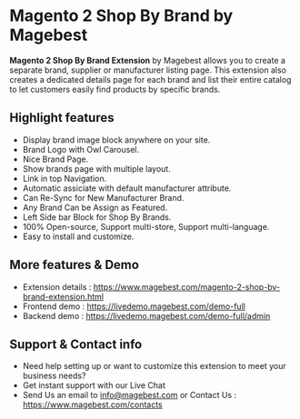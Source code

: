 # Magento 2 Shop By Brand by Magebest

**Magento 2 Shop By Brand Extension** by Magebest allows you to create a separate brand, supplier or manufacturer listing page. This extension also creates a dedicated details page for each brand and list their entire catalog to let customers easily find products by specific brands.

## Highlight features

- Display brand image block anywhere on your site.
- Brand Logo with Owl Carousel.
- Nice Brand Page.
- Show brands page with multiple layout.
- Link in top Navigation.
- Automatic assiciate with default manufacturer attribute.
- Can Re-Sync for New Manufacturer Brand.
- Any Brand Can be Assign as Featured.
- Left Side bar Block for Shop By Brands.
- 100% Open-source, Support multi-store, Support multi-language.
- Easy to install and customize.

## More features & Demo

- Extension details : https://www.magebest.com/magento-2-shop-by-brand-extension.html
- Frontend demo : https://livedemo.magebest.com/demo-full
- Backend demo : https://livedemo.magebest.com/demo-full/admin

## Support & Contact info

- Need help setting up or want to customize this extension to meet your business needs? 
- Get instant support with our Live Chat
- Send Us an email to info@magebest.com or Contact Us : https://www.magebest.com/contacts
